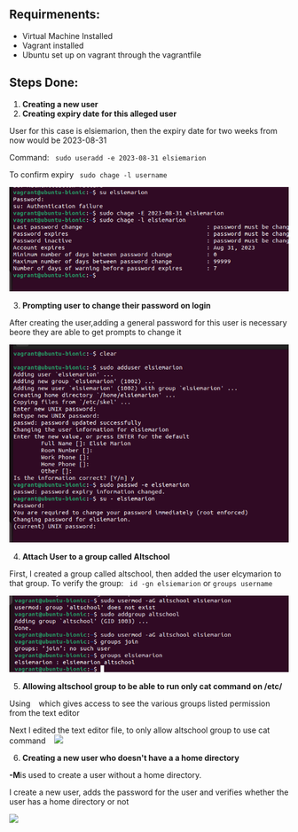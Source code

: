 ## Requirmenents:
- Virtual Machine Installed
- Vagrant installed 
- Ubuntu set up on vagrant through the vagrantfile


## Steps Done:
 1. **Creating a new user**
 2. **Creating expiry date for this alleged user**

 User for this case is elsiemarion, then the expiry date for two weeks from now would be 2023-08-31

 Command: ``` sudo useradd -e 2023-08-31 elsiemarion```

 To confirm expiry ``` sudo chage -l username```

![Creating expiry date](Screenshots/2.expiryforuseraccount.png)


3. **Prompting user to change their password on login**

After creating the user,adding a general password for this user is necessary beore they are able to get prompts to change it

![](Screenshots/1&3.usercreationpasswordprompt.png)

4. **Attach User to a group called Altschool**

First, l created a group called altschool, then added the user elcymarion to that group.
To verify the group:  ``` id -gn elsiemarion```
or ```groups username```

![](Screenshots/4.useradded2group.png)


5.  **Allowing altschool group to be able to run only cat command on /etc/**

Using ``` ``` which gives access  to see the various groups listed permission from the text editor

Next l edited the text editor file, to only allow altschool group to use cat command
``` ``` 
![](Screenshots/5b.nanofile.png)

6. **Creating a new user who doesn't have a a home directory**

 **-M**is used to create a user without a home directory.

 I create a new user, adds the password for the user and verifies whether the user has a home directory or not 

 ![](Screenshots/6.nohomedirectoryforuser.png)